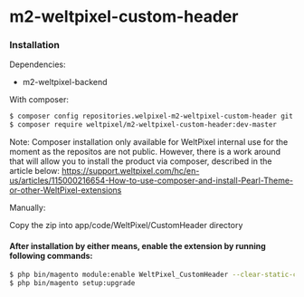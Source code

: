 # m2-weltpixel-custom-header

### Installation

Dependencies:
 - m2-weltpixel-backend

With composer:

```sh
$ composer config repositories.welpixel-m2-weltpixel-custom-header git git@github.com:Weltpixel/m2-weltpixel-custom-header.git
$ composer require weltpixel/m2-weltpixel-custom-header:dev-master
```
Note: Composer installation only available for WeltPixel internal use for the moment as the repositos are not public. However, there is a work around that will allow you to install the product via composer, described in the article below: https://support.weltpixel.com/hc/en-us/articles/115000216654-How-to-use-composer-and-install-Pearl-Theme-or-other-WeltPixel-extensions


Manually:

Copy the zip into app/code/WeltPixel/CustomHeader directory


#### After installation by either means, enable the extension by running following commands:

```sh
$ php bin/magento module:enable WeltPixel_CustomHeader --clear-static-content
$ php bin/magento setup:upgrade
```
